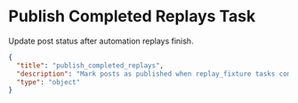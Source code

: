 # Publish Completed Replays Task
Update post status after automation replays finish.

```json
{
  "title": "publish_completed_replays",
  "description": "Mark posts as published when replay_fixture tasks complete",
  "type": "object"
}
```
